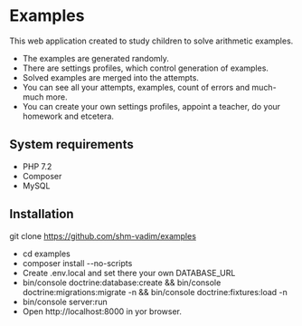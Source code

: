 Examples
===============

This web application created to study children to solve arithmetic examples.

- The examples are generated randomly.
- There are settings profiles, which control generation of examples.
- Solved examples are merged into the attempts.
- You can see all your attempts, examples, count of errors and much-much more.
- You can create your own settings profiles, appoint a teacher, do your homework and etcetera.

System requirements
----------------

- PHP 7.2
- Composer
- MySQL

Installation
----------------

git clone https://github.com/shm-vadim/examples
- cd examples
- composer install --no-scripts
- Create .env.local and set there your own DATABASE_URL 
- bin/console doctrine:database:create && bin/console doctrine:migrations:migrate -n && bin/console doctrine:fixtures:load -n
- bin/console server:run
- Open http://localhost:8000 in yor browser.